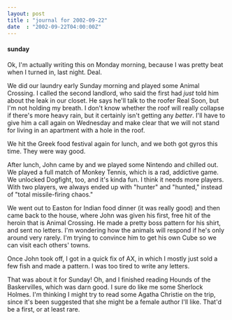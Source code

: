 ```yaml
---
layout: post
title : "journal for 2002-09-22"
date  : "2002-09-22T04:00:00Z"
---
```

<h4>sunday</h4>Ok, I'm actually writing this on Monday morning, because I was pretty beat when I turned in, last night.  Deal.

We did our laundry early Sunday morning and played some Animal Crossing.  I called the second landlord, who said the first had <em>just</em> told him about the leak in our closet.  He says he'll talk to the roofer Real Soon, but I'm not holding my breath.  I don't know whether the roof will really collapse if there's more heavy rain, but it certainly isn't getting any <em>better</em>. I'll have to give him a call again on Wednesday and make clear that we will not stand for living in an apartment with a hole in the roof.

We hit the Greek food festival again for lunch, and we both got gyros this time.  They were way good.

After lunch, John came by and we played some Nintendo and chilled out.  We played a full match of Monkey Tennis, which is a rad, addictive game.  We unlocked Dogfight, too, and it's kinda fun.  I think it needs more players. With two players, we always ended up with "hunter" and "hunted," instead of "total missile-firing chaos."

We went out to Easton for Indian food dinner (it was really good) and then came back to the house, where John was given his first, free hit of the heroin that is Animal Crossing.  He made a pretty boss pattern for his shirt, and sent no letters.  I'm wondering how the animals will respond if he's only around very rarely.  I'm trying to convince him to get his own Cube so we can visit each others' towns.

Once John took off, I got in a quick fix of AX, in which I mostly just sold a few fish and made a pattern.  I was too tired to write any letters.  

That was about it for Sunday!  Oh, and I finished reading Hounds of the Baskervilles, which was darn good.  I sure do like me some Sherlock Holmes. I'm thinking I might try to read some Agatha Christie on the trip, since it's been suggested that she might be a female author I'll like.  That'd be a first, or at least rare.

